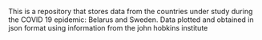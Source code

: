 This is a repository that stores data from the countries under study during the COVID 19 epidemic: Belarus and Sweden. Data plotted and obtained in json format using information from the john hobkins institute
